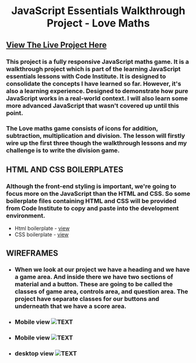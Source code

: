 <h1 align="center">JavaScript Essentials Walkthrough Project - Love Maths</h1>

## [View The Live Project Here](#)

### This project is a fully responsive JavaScript maths game. It is a walkthrough project which is part of the learning JavaScript essentials lessons with Code Institute. It is designed to consolidate the concepts I have learned so far. However, it's also a learning experience. Designed to demonstrate how pure JavaScript works in a real-world context. I will also learn some more advanced JavaScript  that wasn't covered up until this point.

### The Love maths game consists of icons for addition, subtraction, multiplication and division. The lesson will firstly wire up the first three though the walkthrough lessons and my challenge is to write the division game.


## HTML AND CSS BOILERPLATES

### Although the front-end styling is  important, we're going to focus more  on the JavaScript than the HTML and CSS. So some boilerplate files containing HTML and CSS  will be provided from Code Institute to copy and  paste into the development environment.
-  Html  boilerplate - [view](https://github.com/Code-Institute-Solutions/love-maths-2.0-sourcecode/blob/master/05-tidying-up/01-a-few-last-things/index.html)
-  CSS  boilerplate -  [view]()


## WIREFRAMES

- ### When we look at our project we have a heading and we have a game area. And inside there we have two sections of material and a button. These are going to be called the classes of game area, controls area, and question area. The project have separate classes for our buttons and underneath that we have a score area. 

- ### Mobile view ![TEXT](#)

- ### Mobile view ![TEXT](#)

- ### desktop view ![TEXT](#)



